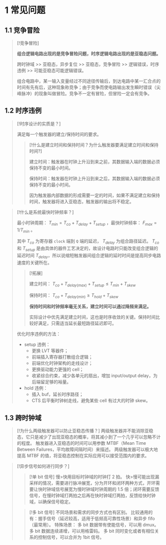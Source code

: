 # 1 常见问题

## 1.1 竞争冒险

> [!竞争冒险]
> 
> **组合逻辑电路出现的是竞争冒险问题，时序逻辑电路出现的是亚稳态问题。**
> 
> 跨时钟域 >> 亚稳态，异步复位 >> 亚稳态，竞争冒险 >> 逻辑错误，时序违例 >> 可能亚稳态可能逻辑错误。
> 
> 组合电路中，某一输入变量经过不同途径传输后，到达电路中某一汇合点的时间有先有后，这种现象称竞争；由于竞争而使电路输出发生瞬时错误（尖峰脉冲）的现象叫做冒险。竞争不一定有冒险，但冒险一定会有竞争。

## 1.2 时序违例

> [!时序设计的实质是？]
> 
> 满足每一个触发器的建立/保持时间的要求。
> 
>> [!什么是建立时间和保持时间？为什么触发器要满足建立时间和保持时间?]
>> 
>> 建立时间：触发器在时钟上升沿到来之前，其数据输入端的数据必须保持不变的最小时间。
>> 
>> 保持时间：触发器在时钟上升沿到来之后，其数据输入端的数据必须保持不变的最小时间。
>> 
>> 因为触发器内部数据的形成需要一定的时间，如果不满足建立和保持时间，触发器将进入亚稳态，触发器的输出将不稳定。
>
>


> [!什么是系统最快时钟频率？]
> 
> 最小时钟周期： $T_{min} = T_{co} + T_{delay} + T_{setup}$ ，最快时钟频率： $F_{max} = 1 / T_{min}$ 。
> 
> 其中 $T_{co}$ 为寄存器 `clock` 端到 `Q` 端的延迟， $T_{delay}$ 为组合路径延迟。 $T_{co}$ 和 $T_{setup}$ 是由具体的器件工艺决定的，故设计电路时只能改变组合逻辑的延迟时间 $T_{delay}$，所以说缩短触发器间组合逻辑的延时时间是提高同步电路速度的关键所在。
> 
>> [!拓展]
>> 
>> 建立时间： $T_{co} + T_{delay(max)} + T_{setup} \leq T_{min} + T_{skew}$
>> 
>> 保持时间： $T_{co} + T_{delay(min)} \geq T_{hold} + T_{skew}$
>> 
>> **保持时间和时钟频率毫无关系，建立时间可以通过降频来满足。**
>> 
>> 实际设计中优先满足建立时间，这也是时序收敛的关键。保持时间比较好满足，只需适当延长最短路径延迟即可。
>
> 优化时序违例的方法：
> - setup 违例：
> 	- 更换 LVT 等器件；
> 	- 前端插入寄存器打散组合逻辑；
> 	- 前端优化时钟架构的走线设计；
> 	- 更换驱动能力更强的 cell；
> 	- 收紧综合约束，减少各单元的扇出，增加 input/output delay，为后端留足够的裕量。
> - hold 违例：
> 	- 插入 buf，延长时序路径；
> 	- CTS 后平衡时钟树走线，避免某些 cell 有过大的时钟 skew。

## 1.3 跨时钟域

> [!为什么两级触发器可以防止亚稳态传播？]
> 两级触发器并不能消除亚稳态，它只是减少了出现亚稳态的概率，将其减小到了一个几乎可以忽略不计的程度。
> 触发器进入亚稳态的时间可以用参数 MTBF（Mean Time Between Failures，平均故障间隔时间）来描述。
> 两级触发器可以极大地提高 MTBF 的值，将亚稳态控制在实际应用可以接受范围内的要求。

> [!异步信号如何进行同步？]
> 
>> [!单 bit 信号]
>> 慢>快用目标时钟域的时钟打 2 拍。
>> 快>慢可能出现漏采样的情况，需要进行脉冲展宽，分为开环和闭环两种方式，开环需要让快时钟域信号展宽为慢时钟域时钟周期的 1.5 倍；闭环需要反馈信号，在慢时钟域打两拍之后再在快时钟域打两拍，反馈给快时钟域，以确保信号稳定。 
> 
>> [!多 bit 信号]
>> 不同场景和需求的同步方式也有区别。
>> 比较通用的有：握手信号（延迟较高，适用于低频高可靠性场景）和异步 fifo（最常用）。
>> 特殊场景：
>> 多 bit 数据带有使能信号，可以用 dmux。
>> 多 bit 数据连续递增，可以用格雷码。
>> 多 bit 同时变化或者有相位关系的控制信号，可以合并为 1bit 信号。
>

